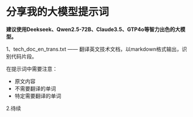 # 分享我的大模型提示词
**建议使用Deekseek、Qwen2.5-72B、Claude3.5、GTP4o等智力出色的大模型。**

1、tech_doc_en_trans.txt —— 翻译英文技术文档，以markdown格式输出，识别代码片段。

在提示词中需要注意：

- <context>原文内容</context>
- <original>不需要翻译的单词</original>
- <special>特定需要翻译的单词</special>

2.待续